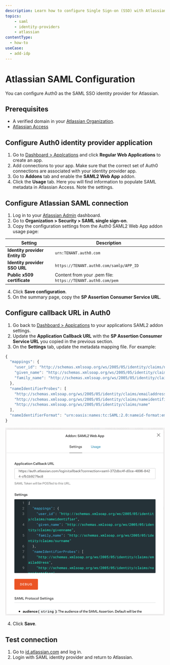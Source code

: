 ```yaml
---
description: Learn how to configure Single Sign-on (SSO) with Atlassian.
topics:
    - saml
    - identity-providers
    - atlassian
contentType:
  - how-to
useCase:
  - add-idp
---
```


# Atlassian SAML Configuration

You can configure Auth0 as the SAML SSO identity provider for Atlassian.

## Prerequisites

* A verified domain in your [Atlassian Organization](https://admin.atlassian.com/).
* [Atlassian Access](https://www.atlassian.com/software/access)

## Configure Auth0 identity provider application

1. Go to [Dashboard > Applcations](${manage_url}/#/applications) and click **Regular Web Applications** to create an app.
2. Add connections to your app. Make sure that the correct set of Auth0 connections are associated with your identity provider app.
3. Go to **Addons** tab and enable the **SAML2 Web App** addon. 
4. Click the **Usage** tab. Here you will find information to populate SAML metadata in Atlassian Access. Note the settings. 

## Configure Atlassian SAML connection

1. Log in to your [Atlassian Admin](https://admin.atlassian.com/) dashboard.
2. Go to **Organization > Security > SAML single sign-on**.
3. Copy the configuration settings from the Auth0 SAML2 Web App addon usage page:

| Setting | Description|
| -- | -- |
| **Identity provider Entity ID** | `urn:TENANT.auth0.com` |
| **Identity provider SSO URL** | `https://TENANT.auth0.com/samlp/APP_ID` |
| **Public x509 certificate** | Content from your .pem file: `https://TENANT.auth0.com/pem` |

4. Click **Save configuration**.
5. On the summary page, copy the **SP Assertion Consumer Service URL**.

## Configure callback URL in Auth0

1. Go back to [Dashboard > Applcations](${manage_url}/#/applications) to your applications SAML2 addon settings.
2. Update the **Application Callback URL** with the **SP Assertion Consumer Service URL** you copied in the previous section.
3. On the **Settings** tab, update the metadata mapping file. For example:

```js
{
  "mappings": {
    "user_id": "http://schemas.xmlsoap.org/ws/2005/05/identity/claims/nameidentifier",
    "given_name": "http://schemas.xmlsoap.org/ws/2005/05/identity/claims/givenname",
    "family_name": "http://schemas.xmlsoap.org/ws/2005/05/identity/claims/surname"
  },
  "nameIdentifierProbes": [
    "http://schemas.xmlsoap.org/ws/2005/05/identity/claims/emailaddress",
    "http://schemas.xmlsoap.org/ws/2005/05/identity/claims/nameidentifier",
    "http://schemas.xmlsoap.org/ws/2005/05/identity/claims/name"
  ],
  "nameIdentifierFormat": "urn:oasis:names:tc:SAML:2.0:nameid-format:email"
}
```

![SAML2 Web App Settings](/media/articles/protocols/saml/atlassian-saml2-web-app-settings.png)

4. Click **Save**.

## Test connection

1. Go to [id.atlassian.com](https://id.atlassian.com/) and log in.
2. Login with SAML identity provider and return to Atlassian.
